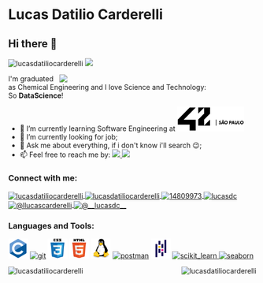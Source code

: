 # Lucas Datilio Carderelli

## Hi there 👋 

<p align="left">
  <img src="https://komarev.com/ghpvc/?username=lucasdatiliocarderelli&label=Profile%20views&color=00d2d4&style=plastic" alt="lucasdatiliocarderelli">
	<a href="https://github.com/LucasDatilioCarderelli" alt="login intra">
    	<img src="https://img.shields.io/badge/-ldatilio-gray?style=flat&logo=42&logoColor=white" />
	</a>
</p>

<img width="400px" align="right" src="https://media2.giphy.com/media/dWesBcTLavkZuG35MI/giphy.gif?cid=ecf05e47e8919723cba974ce3745352c73de740e04e7742f&rid=giphy.gif">

<p align="left" class="details">  
  
I'm graduated as Chemical Engineering and I love Science and Technology: <br> So **DataScience**!

- 🌱 I’m currently learning Software Engineering at <a href="https://www.42sp.org.br/"> <img src="https://github.com/LucasDatilioCarderelli/42Cursus/blob/master/img/42-saopaulo.png" height=50> </a>
- 🔭 I’m currently looking for job;
- 💬 Ask me about everything, if i don't know i'll search 😉;
- 📫 Feel free to reach me by:
  <a href="https://wa.me/5511973033680/" alt="WhatsApp">
    <img src="https://img.shields.io/badge/-WhatsApp-25D366?style=flat&logo=WhatsApp&logoColor=white" /> 
  </a>
  <a href="https://mailto:llucascarderelli@gmail.com">
    <img src="https://img.shields.io/badge/-Gmail-c14438?style=flat&logo=Gmail&logoColor=white" />
  </a>
  
</p>

<h3 align="left">Connect with me:</h3>
<p align="left">
  <a href="https://codepen.io/lucasdatiliocarderelli" target="blank"><img align="center" src="https://raw.githubusercontent.com/rahuldkjain/github-profile-readme-generator/master/src/images/icons/Social/codepen.svg" alt="lucasdatiliocarderelli" height="30" width="40" />
  </a>
  <a href="https://linkedin.com/in/lucasdatiliocarderelli" target="blank"><img align="center" src="https://raw.githubusercontent.com/rahuldkjain/github-profile-readme-generator/master/src/images/icons/Social/linked-in-alt.svg" alt="lucasdatiliocarderelli" height="30" width="40" />
  </a>
  <a href="https://stackoverflow.com/users/14809973" target="blank"><img align="center" src="https://raw.githubusercontent.com/rahuldkjain/github-profile-readme-generator/master/src/images/icons/Social/stack-overflow.svg" alt="14809973" height="30" width="40" />
  </a>
  <a href="https://kaggle.com/lucasdc" target="blank"><img align="center" src="https://raw.githubusercontent.com/rahuldkjain/github-profile-readme-generator/master/src/images/icons/Social/kaggle.svg" alt="lucasdc" height="30" width="40" />
  </a>
  <a href="https://medium.com/@llucascarderelli" target="blank"><img align="center" src="https://raw.githubusercontent.com/rahuldkjain/github-profile-readme-generator/master/src/images/icons/Social/medium.svg" alt="@llucascarderelli" height="30" width="40" />
  </a>
  <a href="https://www.hackerrank.com/@__lucasdc__" target="blank"><img align="center" src="https://raw.githubusercontent.com/rahuldkjain/github-profile-readme-generator/master/src/images/icons/Social/hackerrank.svg" alt="@__lucasdc__" height="30" width="40" />
  </a>
</p>

<h3 align="left"> Languages and Tools: </h3>
<p align="left">
  <a href="https://www.cprogramming.com/" target="_blank" rel="noreferrer">
    <img src="https://raw.githubusercontent.com/devicons/devicon/master/icons/c/c-original.svg" alt="c" width="40" height="40"/></a>
  <a href="https://git-scm.com/" target="_blank" rel="noreferrer">
    <img src="https://www.vectorlogo.zone/logos/git-scm/git-scm-icon.svg" alt="git" width="40" height="40"/></a>
  <a href="https://www.w3schools.com/css/" target="_blank" rel="noreferrer">
    <img src="https://raw.githubusercontent.com/devicons/devicon/master/icons/css3/css3-original-wordmark.svg" alt="css3" width="40" height="40"/></a>
  <a href="https://www.w3.org/html/" target="_blank" rel="noreferrer">
    <img src="https://raw.githubusercontent.com/devicons/devicon/master/icons/html5/html5-original-wordmark.svg" alt="html5" width="40" height="40"/></a>
  <a href="https://www.linux.org/" target="_blank" rel="noreferrer">
    <img src="https://raw.githubusercontent.com/devicons/devicon/master/icons/linux/linux-original.svg" alt="linux" width="40" height="40"/></a>
  <a href="https://postman.com" target="_blank" rel="noreferrer">
    <img src="https://www.vectorlogo.zone/logos/getpostman/getpostman-icon.svg" alt="postman" width="40" height="40"/></a>
  <a href="https://pandas.pydata.org/" target="_blank" rel="noreferrer">
    <img src="https://raw.githubusercontent.com/devicons/devicon/2ae2a900d2f041da66e950e4d48052658d850630/icons/pandas/pandas-original.svg" alt="pandas" width="40" height="40"/></a>
  <a href="https://scikit-learn.org/" target="_blank" rel="noreferrer">
    <img src="https://upload.wikimedia.org/wikipedia/commons/0/05/Scikit_learn_logo_small.svg" alt="scikit_learn" width="40" height="40"/> </a>
  <a href="https://seaborn.pydata.org/" target="_blank" rel="noreferrer">
    <img src="https://seaborn.pydata.org/_images/logo-mark-lightbg.svg" alt="seaborn" width="40" height="40"/> </a>
</p>

<p>
<img align="left" height=208 src="https://github-readme-stats.vercel.app/api/top-langs?username=lucasdatiliocarderelli&show_icons=true&theme=tokyonight&title_color=fdcc00&text_color=00d2d4&hide_border=true&locale=en&layout=compact" alt="lucasdatiliocarderelli" /></p>

<img align="right" height=208 src="https://github-readme-streak-stats.herokuapp.com/?user=lucasdatiliocarderelli&show_icons=true&theme=tokyonight&title_color=fdcc00&text_color=00d2d4&hide_border=true&locale=en&layout=compact" alt="lucasdatiliocarderelli" /></p>
</p>
